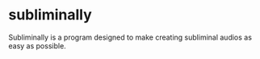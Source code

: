 # subliminally
Subliminally is a program designed to make creating subliminal audios as easy as possible.
